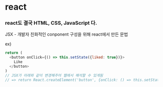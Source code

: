 # react

### react도 결국 HTML, CSS, JavaScript 다.

JSX - 개발자 친화적인 conponent 구성을 위해 react에서 만든 문법

ex)
```javascript
return (
  <button onClick={() => this.setState({liked: true})}>
    Like
  </button>
)
// JSX가 아래와 같이 변경해주어 웹에서 해석할 수 있게됨
// => return React.createElement('button', {onClick: () => this.setState({liked: true})}, 'Like');
```
